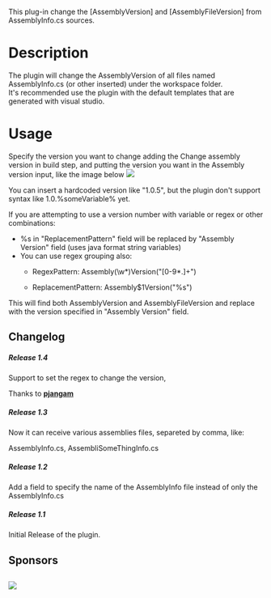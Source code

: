 This plug-in change the \[AssemblyVersion\] and \[AssemblyFileVersion\]
from AssemblyInfo.cs sources.

# Description

The plugin will change the AssemblyVersion of all files named
AssemblyInfo.cs (or other inserted) under the workspace folder.  
It's recommended use the plugin with the default templates that are
generated with visual studio.

# Usage

Specify the version you want to change adding the Change assembly
version in build step, and putting the version you want in the Assembly
version input, like the image below
![](docs/images/Untitled_3.png)

You can insert a hardcoded version like "1.0.5", but the plugin don't
support syntax like 1.0.%someVariable% yet.

If you are attempting to use a version number with variable or regex or
other combinations: 

-   %s in "ReplacementPattern" field will be replaced by "Assembly
    Version" field (uses java format string variables)
-   You can use regex grouping also: 
    -   RegexPattern:
            Assembly(\w*)Version\("[0-9\*\.]+"\)

    -   ReplacementPattern:
            Assembly$1Version("%s")

This will find both AssemblyVersion and AssemblyFileVersion and replace
with the version specified in "Assembly Version" field.

## Changelog

##### Release 1.4

Support to set the regex to change the version,

Thanks to **[pjangam](https://github.com/pjangam)**

##### Release 1.3

Now it can receive various assemblies files, separeted by comma, like:

AssemblyInfo.cs, AssembliSomeThingInfo.cs

##### Release 1.2

Add a field to specify the name of the AssemblyInfo file instead of only
the AssemblyInfo.cs

##### Release 1.1

Initial Release of the plugin.

## Sponsors

## ![](docs/images/logo.png)
